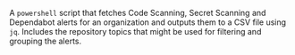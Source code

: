 A `powershell` script that fetches Code Scanning, Secret Scanning and Dependabot alerts for an organization and outputs them to a CSV file using `jq`.
Includes the repository topics that might be used for filtering and grouping the alerts.
